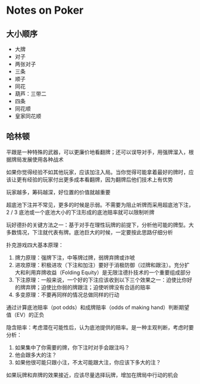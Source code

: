 # Notes on Poker

## 大小顺序

* 大牌
* 对子
* 两张对子
* 三条
* 顺子
* 同花
* 葫芦：三带二
* 四条
* 同花顺
* 皇家同花顺

## 哈林顿

平跟是一种特殊的武器，可以更廉价地看翻牌；还可以误导对手，用强牌溜入，根据牌局发展使用各种战术

如果你觉得经验不如其他玩家，应该加注入局。当你觉得可能拿着最好的牌时，应该让更有经验的玩家付出更多成本看翻牌，因为翻牌后他们技术上有优势

玩家越多，筹码越深，好位置的价值就越重要

超底池下注并不常见，更多的时候是示弱。不需要为阻止听牌而采用超底池下注，2 / 3 底池或一个底池大小的下注形成的底池赔率就可以限制听牌

玩好德扑的关键方法之一：基于对手在理性玩牌的前提下，分析他可能的牌型。大多数情况，下注就代表有牌。底池巨大的时候，一定要按此思路仔细分析

扑克游戏四大基本原理：

1. 牌力原理：强牌下注，中等牌过牌，弱牌弃牌或诈唬
2. 进攻原理：积极进攻（下注和加注）要好于消极防御（过牌和跟注）。充分扩大和利用弃牌收益（Folding Equity）是无限注德扑技术的一个重要组成部分
3. 下注原理：一般来说，一个好的下注应该收到以下三个效果之一：迫使比你好的牌弃牌；迫使比你弱的牌跟注；迫使听牌没有合适的赔率
4. 多变原理：不要再同样的情况总做同样的行动

通过计算底池赔率（pot odds）和成牌赔率（odds of making hand）判断期望值（EV）的正负

隐含赔率：考虑潜在可能性后，认为底池提供的赔率。是一种主观判断，考虑时要分析：

1. 如果集中了你需要的牌，你下注时对手会跟注吗？
2. 他会跟多大的注？
3. 如果他很可能只跟小注，不太可能跟大注，你应该下多大的注？

如果玩牌和弃牌的效果接近，应该尽量选择玩牌，增加在牌局中行动的机会
